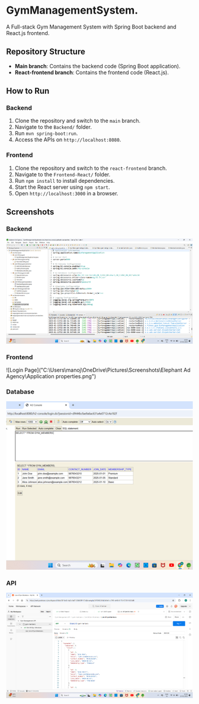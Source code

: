 # GymManagementSystem.
A Full-stack Gym Management System with Spring Boot backend and React.js frontend.

## Repository Structure
- **Main branch**: Contains the backend code (Spring Boot application).
- **React-frontend branch**: Contains the frontend code (React.js).

## How to Run
### Backend
1. Clone the repository and switch to the `main` branch.
2. Navigate to the `Backend/` folder.
3. Run `mvn spring-boot:run`.
4. Access the APIs on `http://localhost:8080`.

### Frontend
1. Clone the repository and switch to the `react-frontend` branch.
2. Navigate to the `Frontend-React/` folder.
3. Run `npm install` to install dependencies.
4. Start the React server using `npm start`.
5. Open `http://localhost:3000` in a browser.

## Screenshots
### Backend
![Application Properties](https://github.com/ManojkumarEdla9/GymManagementSystem/blob/master/Application%20properties.png)

### Frontend
![Login Page]("C:\Users\manoj\OneDrive\Pictures\Screenshots\Elephant Ad Agency\Application properties.png")

### Database
![H2 Console](https://github.com/ManojkumarEdla9/GymManagementSystem/blob/master/H2%20Console.png)

### API
![Postman Response](https://github.com/ManojkumarEdla9/GymManagementSystem/blob/master/Postman%20Response.png)
